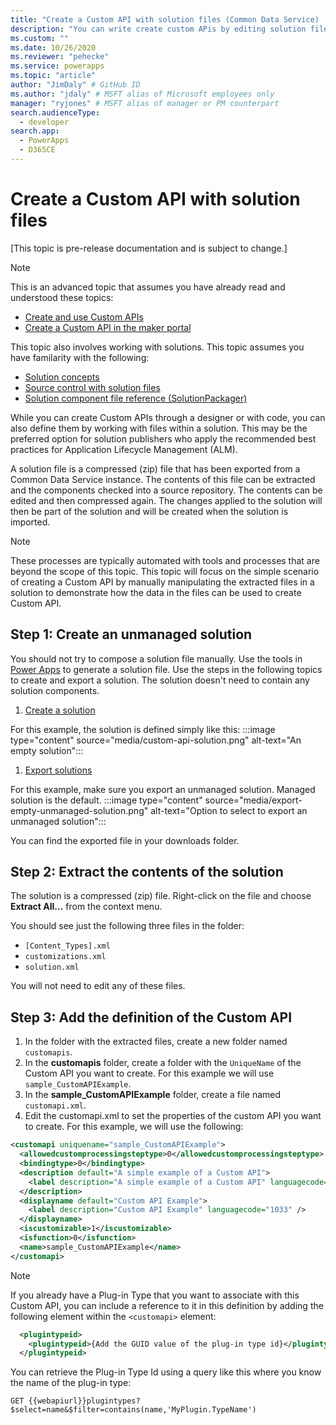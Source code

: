 ```yaml
---
title: "Create a Custom API with solution files (Common Data Service) | Microsoft Docs" # Intent and product brand in a unique string of 43-59 chars including spaces
description: "You can write create custom APis by editing solution files." # 115-145 characters including spaces. This abstract displays in the search result.
ms.custom: ""
ms.date: 10/26/2020
ms.reviewer: "pehecke"
ms.service: powerapps
ms.topic: "article"
author: "JimDaly" # GitHub ID
ms.author: "jdaly" # MSFT alias of Microsoft employees only
manager: "ryjones" # MSFT alias of manager or PM counterpart
search.audienceType: 
  - developer
search.app: 
  - PowerApps
  - D365CE
---
```

# Create a Custom API with solution files 


[This topic is pre-release documentation and is subject to change.]

> [!NOTE]
> This is an advanced topic that assumes you have already read and understood these topics:
> - [Create and use Custom APIs](custom-api.md)
> - [Create a Custom API in the maker portal](create-custom-api-maker-portal.md)
>
> This topic also involves working with solutions. This topic assumes you have familarity with the following:
> - [Solution concepts](/power-platform/alm/solution-concepts-alm)
> - [Source control with solution files](/power-platform/alm/use-source-control-solution-files)
> - [Solution component file reference (SolutionPackager)](solution-component-file-reference-solutionpackager.md)

While you can create Custom APIs through a designer or with code, you can also define them by working with files within a solution. This may be the preferred option for solution publishers who apply the recommended best practices for Application Lifecycle Management (ALM).

A solution file is a compressed (zip) file that has been exported from a Common Data Service instance. The contents of this file can be extracted and the components checked into a source repository. The contents can be edited and then compressed again. The changes applied to the solution will then be part of the solution and will be created when the solution is imported.

> [!NOTE]
> These processes are typically automated with tools and processes that are beyond the scope of this topic. This topic will focus on the simple scenario of creating a Custom API by manually manipulating the extracted files in a solution to demonstrate how the data in the files can be used to create Custom API.

## Step 1: Create an unmanaged solution

You should not try to compose a solution file manually. Use the tools in [Power Apps](https://make.powerapps.com/?utm_source=padocs&utm_medium=linkinadoc&utm_campaign=referralsfromdoc) to generate a solution file. Use the steps in the following topics to create and export a solution. The solution doesn't need to contain any solution components.

1. [Create a solution](../../maker/common-data-service/create-solution.md)

  For this example, the solution is defined simply like this:
  :::image type="content" source="media/custom-api-solution.png" alt-text="An empty solution":::

1. [Export solutions](../../maker/common-data-service/export-solutions.md)

  For this example, make sure you export an unmanaged solution. Managed solution is the default.
  :::image type="content" source="media/export-empty-unmanaged-solution.png" alt-text="Option to select to export an unmanaged solution":::
  
You can find the exported file in your downloads folder.

## Step 2: Extract the contents of the solution

The solution is a compressed (zip) file. Right-click on the file and choose **Extract All...** from the context menu.

You should see just the following three files in the folder:

- `[Content_Types].xml`
- `customizations.xml`
- `solution.xml`

You will not need to edit any of these files.

## Step 3: Add the definition of the Custom API

1. In the folder with the extracted files, create a new folder named `customapis`.
1. In the **customapis** folder, create a folder with the `UniqueName` of the Custom API you want to create. For this example we will use `sample_CustomAPIExample`.
1. In the **sample_CustomAPIExample** folder, create a file named `customapi.xml`.
1. Edit the customapi.xml to set the properties of the custom API you want to create. For this example, we will use the following:
  ```xml
  <customapi uniquename="sample_CustomAPIExample">
    <allowedcustomprocessingsteptype>0</allowedcustomprocessingsteptype>
    <bindingtype>0</bindingtype>
    <description default="A simple example of a Custom API">
      <label description="A simple example of a Custom API" languagecode="1033" />
    </description>
    <displayname default="Custom API Example">
      <label description="Custom API Example" languagecode="1033" />
    </displayname>
    <iscustomizable>1</iscustomizable>
    <isfunction>0</isfunction>
    <name>sample_CustomAPIExample</name>
  </customapi>
  ```
    
> [!NOTE]
> If you already have a Plug-in Type that you want to associate with this Custom API, you can include a reference to it in this definition by adding the following element within the  `<customapi>` element:
>
>  ```xml
>    <plugintypeid>
>      <plugintypeid>{Add the GUID value of the plug-in type id}</plugintypeid>
>    </plugintypeid>
>  ```
>
>  You can retrieve the Plug-in Type Id using a query like this where you know the name of the plug-in type:
>
>  ```http
>  GET {{webapiurl}}plugintypes?$select=name&$filter=contains(name,'MyPlugin.TypeName')
>  ```
